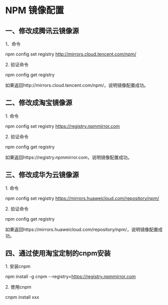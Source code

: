 # NPM 镜像配置
## 一、修改成腾讯云镜像源
1、命令

npm config set registry http://mirrors.cloud.tencent.com/npm/

2\. 验证命令

npm config get registry

如果返回http://mirrors.cloud.tencent.com/npm/，说明镜像配置成功。

## **二、修改成淘宝镜像源**
1\. 命令

npm config set registry https://registry.npmmirror.com

2\. 验证命令

npm config get registry

如果返回https://registry.npmmirror.com，说明镜像配置成功。

## **三、修改成华为云镜像源**
1\. 命令

npm config set registry https://mirrors.huaweicloud.com/repository/npm/

2\. 验证命令

npm config get registry

如果返回https://mirrors.huaweicloud.com/repository/npm/，说明镜像配置成功。

## **四、通过使用淘宝定制的cnpm安装**
1\. 安装cnpm

npm install -g cnpm --registry=https://registry.npmmirror.com

2\. 使用cnpm

cnpm install xxx

